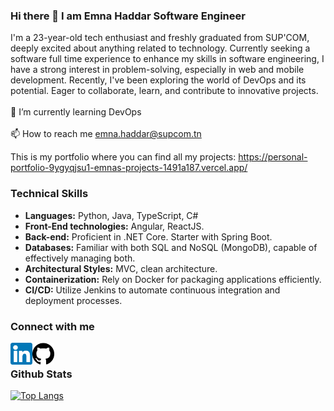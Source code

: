 ### Hi there 👋 I am Emna Haddar Software Engineer

I'm a 23-year-old tech enthusiast and freshly graduated from SUP'COM, deeply excited about anything related to technology. Currently seeking a software full time experience to enhance my skills in software engineering, I have a strong interest in problem-solving, especially in web and mobile development. Recently, I've been exploring the world of DevOps and its potential. Eager to collaborate, learn, and contribute to innovative projects.
<br>  
🌱 I’m currently learning DevOps
<br>  
📫 How to reach me emna.haddar@supcom.tn

This is my portfolio where you can find all my projects: https://personal-portfolio-9ygyqjsu1-emnas-projects-1491a187.vercel.app/
### Technical Skills
- **Languages:** Python, Java, TypeScript, C#
- **Front-End technologies:**  Angular, ReactJS.
- **Back-end:** Proficient in .NET Core. Starter with Spring Boot.
- **Databases:** Familiar with both SQL and NoSQL (MongoDB), capable of effectively managing both.
- **Architectural Styles:** MVC, clean architecture.
- **Containerization:** Rely on Docker for packaging applications efficiently.
- **CI/CD:** Utilize Jenkins to automate continuous integration and deployment processes.

### Connect with me
<a href="https://www.linkedin.com/in/emna-haddar-16bb1a259/">
  <img align="left" src="https://github.com/Emnahad/Emnahad/raw/main/linkedin.png" alt="Emna Haddar | Linkedin" width="35px"/>
</a>
<a href="https://github.com/Emnahad">
  <img align="left" src="https://github.com/Emnahad/Emnahad/blob/main/Github.png" alt="Emna Haddar | Github" width="35px"/>
</a>
<br>  





### Github Stats

[![Top Langs](https://github-readme-stats.vercel.app/api/top-langs/?username=Emnahad&layout=compact)](https://github.com/Emnahad)
